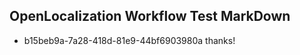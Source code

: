## OpenLocalization Workflow Test MarkDown
* b15beb9a-7a28-418d-81e9-44bf6903980a 
thanks!<!--HONumber=Mar16_HO2-->
